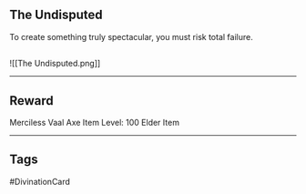 ## The Undisputed
To create something truly spectacular, you must risk total failure.
## 
![[The Undisputed.png]]

---
## Reward
Merciless Vaal Axe
Item Level: 100
Elder Item

---
## Tags
#DivinationCard